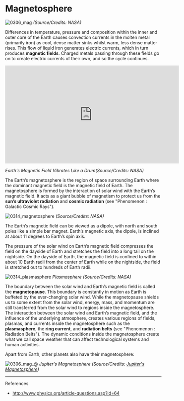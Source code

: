 # Magnetosphere

![0306_mag](./static/0313_earth.jpg)
*(Source/Credits: NASA)*

Differences in temperature, pressure and composition within the inner and outer core of the Earth causes convection currents in the molten metal (primarily iron) as cool, dense matter sinks whilst warm, less dense matter rises. This flow of liquid iron generates electric currents, which in turn produces **magnetic fields**. Charged metals passing through these fields go on to create electric currents of their own, and so the cycle continues. 

<iframe width="560" height="315" src="https://www.youtube.com/embed/iVSD9x598jw" frameborder="0" allow="accelerometer; autoplay; encrypted-media; gyroscope; picture-in-picture" allowfullscreen></iframe>

*Earth's Magnetic Field Vibrates Like a Drum(Source/Credits: NASA)*

The Earth’s magnetosphere is the region of space surrounding Earth where the dominant magnetic field is the magnetic field of Earth. The magnetosphere is formed by the interaction of solar wind with the Earth’s magnetic field.  It acts as a giant bubble of magnetism to protect us from the **sun’s ultraviolet radiation** and **cosmic radiation** (see "Phenomenon : Galactic Cosmic Rays").

![0314_magnetosphere](./static/0314_magnetosphere.jpg)
*(Source/Credits: NASA)*

The Earth’s magnetic field can be viewed as a dipole, with north and south poles like a simple bar magnet. Earth’s magnetic axis, the dipole, is inclined at about 11 degrees to Earth’s spin axis.

The pressure of the solar wind on Earth’s magnetic field compresses the field on the dayside of Earth and stretches the field into a long tail on the nightside. On the dayside of Earth, the magnetic field is confined to within about 10 Earth radii from the center of Earth while on the nightside, the field is stretched out to hundreds of Earth radii.

![0314_plasmasphere](./static/0314_plasmasphere.jpg)
*Plasmasphere (Source/Credits: NASA)*

The boundary between the solar wind and Earth’s magnetic field is called the **magnetopause**. This boundary is constantly in motion as Earth is buffeted by the ever-changing solar wind. While the magnetopause shields us to some extent from the solar wind, energy, mass, and momentum are still transferred from the solar wind to regions inside the magnetosphere. The interaction between the solar wind and Earth’s magnetic field, and the influence of the underlying atmosphere, creates various regions of fields, plasmas, and currents inside the magnetosphere such as the **plasmasphere**, the **ring current**, and **radiation belts** (see "Phenomenon : Radiation Belts"). The dynamic conditions inside the magnetosphere create what we call space weather that can affect technological systems and human activities.

Apart from Earth, other planets also have their magnetosphere:

![0306_mag_@](./static/0306_mag_@.jpg)
*Jupiter's Magnetosphere (Source/Credits: [Jupiter's Magnetosphere](http://planetaryexploration-net.planetpatriot.net/jupiter/io/jupiter%27s_magnetosphere.html))*

---

References

- http://www.physics.org/article-questions.asp?id=64


